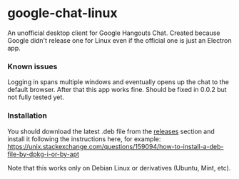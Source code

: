 # google-chat-linux

An unofficial desktop client for Google Hangouts Chat. Created because Google didn't release one
for Linux even if the official one is just an Electron app.

### Known issues

Logging in spans multiple windows and eventually opens up the chat to the default browser. After that
this app works fine.
Should be fixed in 0.0.2 but not fully tested yet.

### Installation

You should download the latest .deb file from the [releases](/robyf/google-chat-linux/releases) section and install it following the instructions here, for example: https://unix.stackexchange.com/questions/159094/how-to-install-a-deb-file-by-dpkg-i-or-by-apt

Note that this works only on Debian Linux or derivatives (Ubuntu, Mint, etc).

